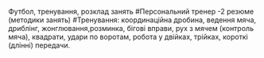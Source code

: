 Футбол, тренування, розклад занять
#Персональний тренер -2 резюме (методики занять)
#Тренування: координаційна дробина, ведення мяча, дриблінг,
жонглювання,розминка, бігові вправи,
рух з мячем (контроль мяча), квадрати, удари по воротам,
робота у двійках, трійках, короткі (длінні) передачи.
